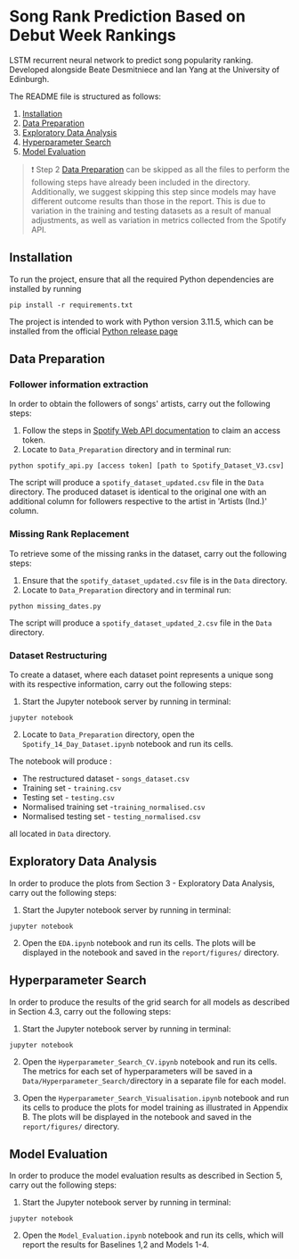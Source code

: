 # Song Rank Prediction Based on Debut Week Rankings

LSTM recurrent neural network to predict song popularity ranking. Developed alongside Beate Desmitniece and Ian Yang at the University of Edinburgh.

The README file is structured as follows:
1. [Installation](#installation)
2. [Data Preparation](#data-preparation)
3. [Exploratory Data Analysis](#exploratory-data-analysis)
4. [Hyperparameter Search](#hyperparameter-search)
5. [Model Evaluation](#model-evaluation)
> ❗ Step 2 [Data Preparation](#data-preparation) can be skipped as all the files to perform the following steps have already been
included in the directory. <br> Additionally, we suggest skipping this step since models may have different outcome results than those in the report. 
> This is due to variation in the training and testing datasets as a result of manual adjustments, as well as variation in metrics 
> collected from the Spotify API.
> 
## Installation

To run the project, ensure that all the required Python dependencies are installed by running
```
pip install -r requirements.txt
```
The project is intended to work with Python version 3.11.5, which can be installed from the official [Python release page](https://www.python.org/downloads/) 

## Data Preparation

### Follower information extraction

In order to obtain the followers of songs' artists, carry out the following steps:

1. Follow the steps in [Spotify Web API documentation](https://developer.spotify.com/documentation/web-api/tutorials/getting-started)
to claim an access token.
2. Locate to `Data_Preparation` directory and in terminal run:
```
python spotify_api.py [access token] [path to Spotify_Dataset_V3.csv]
```
The script will produce a `spotify_dataset_updated.csv` file in the `Data` directory. The produced dataset is identical to the original one
with an additional column for followers respective to the artist in 'Artists (Ind.)' column.

### Missing Rank Replacement

To retrieve some of the missing ranks in the dataset, carry out the following steps:

1. Ensure that the `spotify_dataset_updated.csv` file is in the `Data` directory.
2. Locate to `Data_Preparation` directory and in terminal run:
```
python missing_dates.py
```
The script will produce a `spotify_dataset_updated_2.csv` file in the `Data` directory.

### Dataset Restructuring

To create a dataset, where each dataset point represents a unique song with its
respective information, carry out the following steps:

1. Start the Jupyter notebook server by running in terminal:
```
jupyter notebook
```
2. Locate to `Data_Preparation` directory, open the `Spotify_14_Day_Dataset.ipynb`
notebook and run its cells. 

The notebook will produce :
- The restructured dataset  - `songs_dataset.csv`
- Training set - `training.csv`
- Testing set - `testing.csv`
- Normalised training set -`training_normalised.csv`
- Normalised testing set - `testing_normalised.csv`

all located in `Data` directory.


## Exploratory Data Analysis

In order to produce the plots from Section 3 - Exploratory Data Analysis, 
carry out the following steps:

1. Start the Jupyter notebook server by running in terminal:
```
jupyter notebook
```
2. Open the `EDA.ipynb` notebook and run its cells. The plots will be displayed in the notebook and saved in the `report/figures/` directory.


## Hyperparameter Search

In order to produce the results of the grid search for all models as described
in Section 4.3, carry out the following steps:
1. Start the Jupyter notebook server by running in terminal:
```
jupyter notebook
```
2. Open the `Hyperparameter_Search_CV.ipynb` notebook and run its cells. The metrics for each set of hyperparameters  will be saved in a 
`Data/Hyperparameter_Search/`directory in a separate file for each model.

3. Open the `Hyperparameter_Search_Visualisation.ipynb` notebook and run its cells
to produce the plots for model training as illustrated in Appendix B. The plots will be displayed in the notebook and saved in the `report/figures/` directory.


## Model Evaluation

In order to produce the model evaluation results as described in Section 5, carry out the 
following steps:

1. Start the Jupyter notebook server by running in terminal:
```
jupyter notebook
```
2. Open the `Model_Evaluation.ipynb` notebook and run its cells, which will report the results for Baselines 1,2 and Models 1-4.
